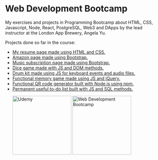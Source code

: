 # Web Development Bootcamp
 My exercises and projects in Programming Bootcamp about HTML, CSS, Javascript, Node, React, PostgreSQL, Web3 and DApps by the lead instructor at the London App Brewery, Angela Yu.

Projects done so far in the course: 
<ul>
<li><a href="https://screm1n.github.io/resume-capstone/">My resume page made using HTML and CSS.</a>
<li><a href="https://screm1n.github.io/amazon-bootstrap/">Amazon page made using Bootstrap.</a>
<li><a href="https://screm1n.github.io/musiwave-bootstrap/">Music subscription page made using Bootstrap.</a>
<li><a href="https://screm1n.github.io/dice/">Dice game made with JS and DOM methods.</a>
<li><a href="https://screm1n.github.io/drum-kit/">Drum kit made using JS for keyboard events and audio files.</a>
<li><a href="https://screm1n.github.io/genius-game/">Functional memory game made using JS and jQuery.</a>
<li><a href="https://github.com/screm1n/qrcode">Functional QR code generator built with Node.js using npm.</a>
<li><a href="https://github.com/screm1n/to-do-list">Permanent useful to-do list built with JS and SQL methods.</a>
<p>
 <img height="190px" src="https://i.imgur.com/3LY7Omn.png" alt="Udemy">
 <img height="190px" src="https://storage.googleapis.com/replit/images/1558707830151_ffebedeee63ca207c0e24dd3c53f3357.pn" alt="Web Development Bootcamp">
</p>
